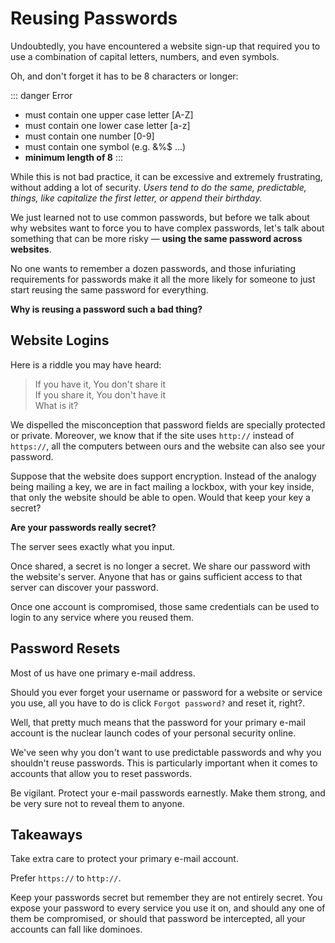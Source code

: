 # Reusing Passwords

Undoubtedly, you have encountered a website sign-up that required you to use a
combination of capital letters, numbers, and even symbols.

Oh, and don't forget it has to be 8 characters or longer:

::: danger Error
 - must contain one upper case letter [A-Z]
 - must contain one lower case letter [a-z]
 - must contain one number [0-9]
 - must contain one symbol (e.g. &%$ ...)
 - **minimum length of 8**
:::

While this is not bad practice, it can be excessive and extremely frustrating,
without adding a lot of security. _Users tend to do the same, predictable,
things, like capitalize the first letter, or append their birthday._

We just learned not to use common passwords, but before we talk about why
websites want to force you to have complex passwords, let's talk about
something that can be more risky &mdash; **using the same password across
websites**.

No one wants to remember a dozen passwords, and those infuriating requirements
for passwords make it all the more likely for someone to just start reusing the
same password for everything.

**Why is reusing a password such a bad thing?**

## Website Logins

Here is a riddle you may have heard:

> If you have it, You don't share it  
> If you share it, You don't have it  
> What is it?

We dispelled the misconception that password fields are specially protected or
private.  Moreover, we know that if the site uses `http://` instead of
`https://`, all the computers between ours and the website can also see your
password.

Suppose that the website does support encryption. Instead of the analogy being
mailing a key, we are in fact mailing a lockbox, with your key inside, that
only the website should be able to open. Would that keep your key a secret?

**Are your passwords really secret?**

<Password-Login-Animation />

The server sees exactly what you input.

Once shared, a secret is no longer a secret. We share our password with the
website's server.  Anyone that has or gains sufficient access to that server
can discover your password.

Once one account is compromised, those same credentials can be used to login
to any service where you reused them.


## Password Resets

Most of us have one primary e-mail address.

Should you ever forget your username or password for a website or service you
use, all you have to do is click `Forgot password?` and reset it, right?.


Well, that pretty much means that the password for your primary e-mail account
is the nuclear launch codes of your personal security online.

We've seen why you don't want to use predictable passwords and why you
shouldn't reuse passwords. This is particularly important when it comes to
accounts that allow you to reset passwords.

Be vigilant. Protect your e-mail passwords earnestly. Make them strong, and
be very sure not to reveal them to anyone.

## Takeaways

Take extra care to protect your primary e-mail account.

Prefer `https://` to `http://`.

Keep your passwords secret but remember they are not entirely secret.  You
expose your password to every service you use it on, and should any one of them
be compromised, or should that password be intercepted, all your accounts can
fall like dominoes.
